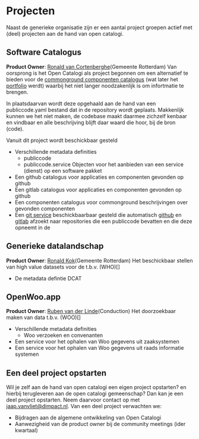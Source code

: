 # Projecten
Naast de generieke organisatie zijn er een aantal project groepen actief met (deel) projecten aan de hand van open catalogi.

## Software Catalogus
**Product Owner**: [Ronald van Cortenberghe](mailto:r.vancortenberghe@rotterdam.nl)(Gemeente Rotterdam)
Van oorsprong is het Open Catalogi als project begonnen om een alternatief te bieden voor de [commonground componenten catalogus]() (wat later het [portfolio](https://app.powerbi.com/view?r=eyJrIjoiOWU4MjlmYTktNjE2MS00OGRhLTgwMjYtZWZhNTFhZmRhZjI2IiwidCI6IjZlZjAyOWFiLTNmZDctNGQ5OC05YjBlLWQxZjVmZWRlYTZkMSIsImMiOjh9&pageName=ffe4f1f9018d7bd035bc) werdt) waarbij het niet langer noodzakenlijk is om infortmatie te brengen. 

In plaatsdaarvan wordt deze opgehaald aan de hand van een publiccode.yaml bestand dat in de repository wordt geplaats. Makkenlijk kunnen we het niet maken, de codebase maakt daarmee zichzelf kenbaar en vindbaar en alle beschrijving blijft daar waard die hoor, bij de bron (code).

Vanuit dit project wordt beschickbaar gesteld

- Verschillende metadata definities
    - publiccode
    - publiccode.service Objecten voor het aanbieden van een service (dienst) op een software pakket
- Een github catalogus voor applicaties en componenten gevonden op github
- Een gitlab catalogus voor applicaties en componenten gevonden op github
- Een componenten catalogus voor commonground beschrijvingen over gevonden componenten
- Een [git service]() beschickbaarbaar gesteld die automatisch [github]() en [gitlab]() afzoekt naar repositories die een publiccode bevatten en die deze opneemt in de 

## Generieke datalandschap
**Product Owner**: [Ronald Kok](mailto:rdw.kok@rotterdam.nl)(Gemeente Rotterdam)
Het beschickbaar stellen van high value datasets voor de t.b.v. (WHO)[] 

- De metadata defintie DCAT

## OpenWoo.app 
**Product Owner**: [Ruben van der Linde](mailto:ruben@conduction.nl)(Conduction)
Het doorzoekbaar maken van data t.b.v. (WOO)[]

- Verschillende metadata definities
    - Woo verzoeken en convenanten
- Een service voor het ophalen van Woo gegevens uit zaaksystemen
- Een service voor het ophalen van Woo gegevens uit raads informatie systemen

## Een deel project opstarten
Wil je zelf aan de hand van open catalogi een eigen project opstarten? en hierbij terugleveren aan de open catalogi gemeenschap? Dan kan je een deel project opstarten. Neem daarvoor contact op met [jaap.vanvliet@dimpact.nl](mailto:jaap.vanvliet@dimpact.nl). Van een deel project verwachten we:

- Bijdragen aan de algemene ontwikkeling van Open Catalogi
- Aanwezigheid van de product owner bij de community meetings (ider kwartaal)